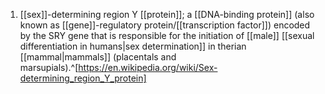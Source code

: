 1. [[sex]]-determining region Y [[protein]]; a [[DNA-binding protein]] (also known as [[gene]]-regulatory protein/[[transcription factor]]) encoded by the SRY gene that is responsible for the initiation of [[male]] [[sexual differentiation in humans|sex determination]] in therian [[mammal|mammals]] (placentals and marsupials).^[https://en.wikipedia.org/wiki/Sex-determining_region_Y_protein]